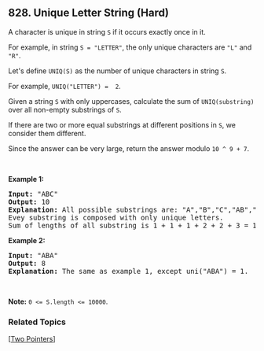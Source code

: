 <!--|This file generated by command(leetcode description); DO NOT EDIT.    |-->
<!--+----------------------------------------------------------------------+-->
<!--|@author    Openset <openset.wang@gmail.com>                           |-->
<!--|@link      https://github.com/openset                                 |-->
<!--|@home      https://github.com/openset/leetcode                        |-->
<!--+----------------------------------------------------------------------+-->

## 828. Unique Letter String (Hard)

<p>A character is unique in string <code>S</code> if it occurs exactly once in it.</p>

<p>For example, in string <code>S = &quot;LETTER&quot;</code>, the only unique characters are <code>&quot;L&quot;</code> and <code>&quot;R&quot;</code>.</p>

<p>Let&#39;s define <code>UNIQ(S)</code> as the number of unique characters in string <code>S</code>.</p>

<p>For example, <code>UNIQ(&quot;LETTER&quot;) =&nbsp; 2</code>.</p>

<p>Given a string <code>S</code> with only uppercases, calculate the sum of <code>UNIQ(substring)</code> over all non-empty substrings of <code>S</code>.</p>

<p>If there are two or more equal substrings at different positions in <code>S</code>, we consider them different.</p>

<p>Since the answer can be very large, return&nbsp;the answer&nbsp;modulo&nbsp;<code>10 ^ 9 + 7</code>.</p>

<p>&nbsp;</p>

<p><strong>Example 1:</strong></p>

<pre>
<strong>Input: </strong>&quot;ABC&quot;
<strong>Output: </strong>10
<strong>Explanation: </strong>All possible substrings are: &quot;A&quot;,&quot;B&quot;,&quot;C&quot;,&quot;AB&quot;,&quot;BC&quot; and &quot;ABC&quot;.
Evey substring is composed with only unique letters.
Sum of lengths of all substring is 1 + 1 + 1 + 2 + 2 + 3 = 10</pre>

<p><strong>Example 2:</strong></p>

<pre>
<strong>Input: </strong>&quot;ABA&quot;
<strong>Output: </strong>8
<strong>Explanation: </strong>The same as example 1, except uni(&quot;ABA&quot;) = 1.
</pre>

<p>&nbsp;</p>

<p><strong>Note:</strong> <code>0 &lt;= S.length &lt;= 10000</code>.</p>

### Related Topics
  [[Two Pointers](https://github.com/openset/leetcode/tree/master/tag/two-pointers/README.md)]
